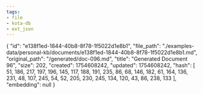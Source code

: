 ```yaml
---
tags:
- file
- kota-db
- ext_json
---
```

{
  "id": "e138f1ed-1844-40b8-8f78-1f5022d1e8b1",
  "file_path": "./examples-data/personal-kb/documents/e138f1ed-1844-40b8-8f78-1f5022d1e8b1.md",
  "original_path": "/generated/doc-096.md",
  "title": "Generated Document 96",
  "size": 202,
  "created": 1754608242,
  "updated": 1754608242,
  "hash": [
    51,
    186,
    217,
    197,
    196,
    145,
    117,
    188,
    191,
    235,
    86,
    68,
    146,
    182,
    61,
    164,
    136,
    231,
    48,
    107,
    245,
    54,
    52,
    205,
    230,
    245,
    134,
    120,
    43,
    86,
    238,
    133
  ],
  "embedding": null
}